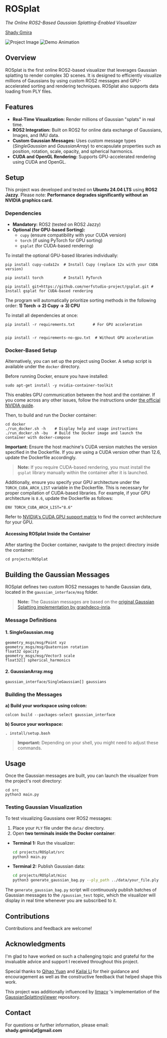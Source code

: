 ROSplat
=======

_The Online ROS2-Based Gaussian Splatting-Enabled Visualizer_

[Shady Gmira](https://www.linkedin.com/in/shady-gmira-ba678121a/)

![Project Image](https://github.com/shadygm/ROSplat/blob/main/assets/images/image.png) ![Demo Animation](https://github.com/shadygm/ROSplat/raw/main/assets/gifs/output.gif)

Overview
--------

ROSplat is the first online ROS2-based visualizer that leverages Gaussian splatting to render complex 3D scenes. It is designed to efficiently visualize millions of Gaussians by using custom ROS2 messages and GPU-accelerated sorting and rendering techniques. ROSplat also supports data loading from PLY files.

Features
--------

*   **Real-Time Visualization:** Render millions of Gaussian "splats" in real time.
*   **ROS2 Integration:** Built on ROS2 for online data exchange of Gaussians, Images, and IMU data.
*   **Custom Gaussian Messages:** Uses custom message types (_SingleGaussian_ and _GaussianArray_) to encapsulate properties such as position, rotation, scale, opacity, and spherical harmonics.
*   **CUDA and OpenGL Rendering:** Supports GPU-accelerated rendering using CUDA and OpenGL.

Setup
-----

This project was developed and tested on **Ubuntu 24.04 LTS** using **ROS2 Jazzy**. Please note: **Performance degrades significantly without an NVIDIA graphics card.**

### Dependencies

*   **Mandatory:** ROS2 (tested on ROS2 Jazzy)
*   **Optional (for GPU-based Sorting):**
    *   `cupy` (ensure compatibility with your CUDA version)
    *   `torch` (if using PyTorch for GPU sorting)
    *   `gsplat` (for CUDA-based rendering)

To install the optional GPU-based libraries individually:

    pip install cupy-cuda12x  # Install Cupy (replace 12x with your CUDA version)

    pip install torch         # Install PyTorch

    pip install git+https://github.com/nerfstudio-project/gsplat.git # Install gsplat for CUDA-based rendering
The program will automatically prioritize sorting methods in the following order: **1) Torch → 2) Cupy → 3) CPU**


To install all dependencies at once:

    pip install -r requirements.txt        # For GPU acceleration


    pip install -r requirements-no-gpu.txt  # Without GPU acceleration

### Docker-Based Setup

Alternatively, you can set up the project using Docker. A setup script is available under the `docker` directory.

Before running Docker, ensure you have installed:

    sudo apt-get install -y nvidia-container-toolkit

This enables GPU communication between the host and the container. If you come across any other issues, follow the instructions under [the official NVIDIA guide](https://docs.nvidia.com/datacenter/cloud-native/container-toolkit/latest/install-guide.html).

Then, to build and run the Docker container:

    cd docker
    ./run_docker.sh -h    # Display help and usage instructions
    ./run_docker.sh -bu   # Build the Docker image and launch the container with docker-compose

**Important:** Ensure the host machine's CUDA version matches the version specified in the Dockerfile. If you are using a CUDA version other than 12.6, update the Dockerfile accordingly.

> **Note:** If you require CUDA-based rendering, you must install the `gsplat` library manually within the container after it is launched.

Additionally, ensure you specify your GPU architecture under the `TORCH_CUDA_ARCH_LIST` variable in the Dockerfile. This is necessary for proper compilation of CUDA-based libraries. For example, if your GPU architecture is `8.6`, update the Dockerfile as follows:

    ENV TORCH_CUDA_ARCH_LIST="8.6"

Refer to [NVIDIA's CUDA GPU support matrix](https://developer.nvidia.com/cuda-gpus) to find the correct architecture for your GPU.

#### Accessing ROSplat Inside the Container

After starting the Docker container, navigate to the project directory inside the container:

    cd projects/ROSplat

Building the Gaussian Messages
------------------------------

ROSplat defines two custom ROS2 messages to handle Gaussian data, located in the `gaussian_interface/msg` folder.

> **Note:** The Gaussian messages are based on the [original Gaussian Splatting implementation by graphdeco-inria](https://github.com/graphdeco-inria/gaussian-splatting).

### Message Definitions

#### 1\. SingleGaussian.msg

    geometry_msgs/msg/Point xyz
    geometry_msgs/msg/Quaternion rotation
    float32 opacity
    geometry_msgs/msg/Vector3 scale
    float32[] spherical_harmonics

#### 2\. GaussianArray.msg

    gaussian_interface/SingleGaussian[] gaussians

### Building the Messages

**a) Build your workspace using colcon:**

    colcon build --packages-select gaussian_interface

**b) Source your workspace:**

    . install/setup.bash

> **Important:** Depending on your shell, you might need to adjust these commands.

Usage
-----

Once the Gaussian messages are built, you can launch the visualizer from the project's root directory:

    cd src
    python3 main.py

### Testing Gaussian Visualization

To test visualizing Gaussians over ROS2 messages:

1.  Place your `PLY` file under the `data/` directory.
2.  Open **two terminals inside the Docker container**:

*   **Terminal 1:** Run the visualizer:

    ```bash
    cd projects/ROSplat/src
    python3 main.py
    ```

*   **Terminal 2:** Publish Gaussian data:

    ```bash
    cd projects/ROSplat/misc
    python3 generate_gaussian_bag.py --ply_path ../data/your_file.ply
    ```

The `generate_gaussian_bag.py` script will continuously publish batches of Gaussian messages to the `/gaussian_test` topic, which the visualizer will display in real time whenever you are subscribed to it.

Contributions
-------------

Contributions and feedback are welcome!

Acknowledgments
---------------

I'm glad to have worked on such a challenging topic and grateful for the invaluable advice and support I received throughout this project.

Special thanks to [Qihao Yuan](https://scholar.google.com/citations?user=14GwKcMAAAAJ&hl=en) and [Kailai Li](https://kailaili.github.io/) for their guidance and encouragement as well as the constructive feedback that helped shape this work.

This project was additionally influenced by [limacv](https://github.com/limacv) 's implementation of the [GaussianSplattingViewer](https://github.com/limacv/GaussianSplattingViewer) repository.

Contact
-------

For questions or further information, please email: **shady.gmira\[at\]gmail.com**